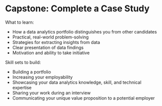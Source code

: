 # Capstone: Complete a Case Study


What to learn:
- How a data analytics portfolio distinguishes you from other candidates
- Practical, real-world problem-solving
- Strategies for extracting insights from data
- Clear presentation of data findings
- Motivation and ability to take initiative

Skill sets to build:
- Building a portfolio
- Increasing your employability
- Showcasing your data analytics knowledge, skill, and technical expertise
- Sharing your work during an interview
- Communicating your unique value proposition to a potential employer
